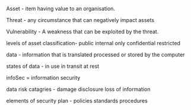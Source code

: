 Asset - item having value to an organisation.

Threat - any circumstance that can negatively impact assets

Vulnerability - A weakness that can be exploited by the threat.

levels of asset classification-
public
internal only
confidential
restricted

data - information that is translated processed or stored by the computer

states of data - 
in use 
in transit
at rest

infoSec = information security

data risk catagries -
damage
disclosure
loss of information


elements of security plan -
policies 
standards
procedures


